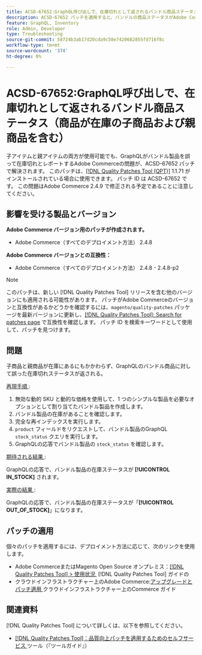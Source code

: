 ```yaml
---
title: ACSD-67652:GraphQL呼び出しで、在庫切れとして返されるバンドル商品ステータス（商品が在庫の子商品および親商品を含む）
description: ACSD-67652 パッチを適用すると、バンドルの商品ステータスがAdobe Commerce呼び出しで在庫切れとして返されるGraphQLの問題が、商品が在庫にある子および親商品の場合でも修正できます。
feature: GraphQL, Inventory
role: Admin, Developer
type: Troubleshooting
source-git-commit: 58724b3ab17d20cda9c58e7420682855fd716f8c
workflow-type: tm+mt
source-wordcount: '374'
ht-degree: 0%

---
```



# ACSD-67652:GraphQL呼び出しで、在庫切れとして返されるバンドル商品ステータス（商品が在庫の子商品および親商品を含む）

子アイテムと親アイテムの両方が使用可能でも、GraphQLがバンドル製品を誤って在庫切れとレポートするAdobe Commerceの問題が、ACSD-67652 パッチで解決されます。 このパッチは、[[!DNL Quality Patches Tool (QPT)]](/help/tools/quality-patches-tool/quality-patches-tool-to-self-serve-quality-patches.md) 1.1.71 がインストールされている場合に使用できます。 パッチ ID は ACSD-67652 です。 この問題はAdobe Commerce 2.4.9 で修正される予定であることに注意してください。

## 影響を受ける製品とバージョン

**Adobe Commerce バージョン用のパッチが作成されます。**

* Adobe Commerce（すべてのデプロイメント方法） 2.4.8

**Adobe Commerce バージョンとの互換性：**

* Adobe Commerce（すべてのデプロイメント方法） 2.4.8 - 2.4.8-p2

>[!NOTE]
>
>このパッチは、新しい [!DNL Quality Patches Tool] リリースを含む他のバージョンにも適用される可能性があります。 パッチがAdobe Commerceのバージョンと互換性があるかどうかを確認するには、`magento/quality-patches` パッケージを最新バージョンに更新し、[[!DNL Quality Patches Tool]: Search for patches page](https://experienceleague.adobe.com/tools/commerce-quality-patches/index.html) で互換性を確認します。 パッチ ID を検索キーワードとして使用して、パッチを見つけます。

## 問題

子商品と親商品が在庫にあるにもかかわらず、GraphQLのバンドル商品に対して誤った在庫切れステータスが返される。

<u> 再現手順 </u>:

1. 無効な動的 SKU と動的な価格を使用して、1 つのシンプルな製品を必要なオプションとして割り当てたバンドル製品を作成します。
1. バンドル製品の在庫があることを確認します。
1. 完全な再インデックスを実行します。
1. `product` フィールドをリクエストして、バンドル製品のGraphQL `stock_status` クエリを実行します。
1. GraphQLの応答でバンドル製品の `stock_status` を確認します。


<u> 期待される結果 </u>:

GraphQLの応答で、バンドル製品の在庫ステータスが **[!UICONTROL IN_STOCK]** されます。

<u> 実際の結果 </u>:

GraphQLの応答で、バンドル製品の在庫ステータスが「**[!UICONTROL OUT_OF_STOCK]**」になります。


## パッチの適用

個々のパッチを適用するには、デプロイメント方法に応じて、次のリンクを使用します。

* Adobe CommerceまたはMagento Open Source オンプレミス：[[!DNL Quality Patches Tool] > 使用状況 &#x200B;](/help/tools/quality-patches-tool/usage.md) [!DNL Quality Patches Tool] ガイドの
* クラウドインフラストラクチャー上のAdobe Commerce:[&#x200B; アップグレードとパッチ適用 &#x200B;](https://experienceleague.adobe.com/docs/commerce-cloud-service/user-guide/develop/upgrade/apply-patches.html) クラウドインフラストラクチャー上のCommerce ガイド

## 関連資料

[!DNL Quality Patches Tool] について詳しくは、以下を参照してください。

* [[!DNL Quality Patches Tool]：品質向上パッチを適用するためのセルフサービス &#x200B;](/help/tools/quality-patches-tool/quality-patches-tool-to-self-serve-quality-patches.md) ツール（『ツールガイド』）
